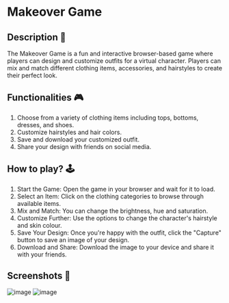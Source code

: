 # **Makeover Game** 

## **Description 📃**
The Makeover Game is a fun and interactive browser-based game where players can design and customize outfits for a virtual character. Players can mix and match different clothing items, accessories, and hairstyles to create their perfect look.

## **Functionalities 🎮**
1. Choose from a variety of clothing items including tops, bottoms, dresses, and shoes.
2. Customize hairstyles and hair colors.
3. Save and download your customized outfit.
4. Share your design with friends on social media.

## **How to play? 🕹️**
1. Start the Game: Open the game in your browser and wait for it to load.
2. Select an Item: Click on the clothing categories to browse through available items.
3. Mix and Match: You can change the brightness, hue and saturation.
4. Customize Further: Use the options to change the character's hairstyle and skin colour.
5. Save Your Design: Once you're happy with the outfit, click the "Capture" button to save an image of your design.
6. Download and Share: Download the image to your device and share it with your friends.

## **Screenshots 📸**
![image](https://github.com/abckhush/GameZone/assets/127378920/b155d557-eff1-4731-b3ac-1e89080be0cf)
![image](https://github.com/abckhush/GameZone/assets/127378920/b9ec77b4-1eb8-451e-b390-c626cd6b93d5)
